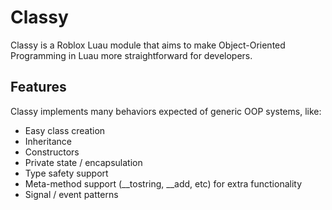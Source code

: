 # Classy
Classy is a Roblox Luau module that aims to make Object-Oriented Programming in Luau more straightforward for developers.

## Features
Classy implements many behaviors expected of generic OOP systems, like:
* Easy class creation
* Inheritance
* Constructors
* Private state / encapsulation
* Type safety support
* Meta-method support (__tostring, __add, etc) for extra functionality
* Signal / event patterns
